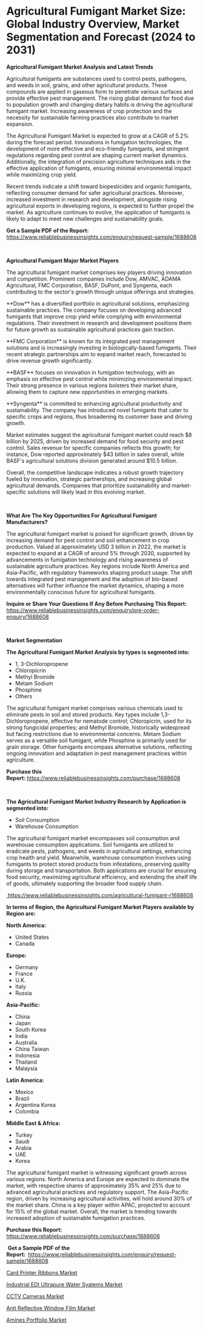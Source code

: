<p><h1>Agricultural Fumigant Market Size: Global Industry Overview, Market Segmentation and Forecast (2024 to 2031)</h1></p><p><strong>Agricultural Fumigant Market Analysis and Latest Trends</strong></p>
<p><p>Agricultural fumigants are substances used to control pests, pathogens, and weeds in soil, grains, and other agricultural products. These compounds are applied in gaseous form to penetrate various surfaces and provide effective pest management. The rising global demand for food due to population growth and changing dietary habits is driving the agricultural fumigant market. Increasing awareness of crop protection and the necessity for sustainable farming practices also contribute to market expansion.</p><p>The Agricultural Fumigant Market is expected to grow at a CAGR of 5.2% during the forecast period. Innovations in fumigation technologies, the development of more effective and eco-friendly fumigants, and stringent regulations regarding pest control are shaping current market dynamics. Additionally, the integration of precision agriculture techniques aids in the effective application of fumigants, ensuring minimal environmental impact while maximizing crop yield.</p><p>Recent trends indicate a shift toward biopesticides and organic fumigants, reflecting consumer demand for safer agricultural practices. Moreover, increased investment in research and development, alongside rising agricultural exports in developing regions, is expected to further propel the market. As agriculture continues to evolve, the application of fumigants is likely to adapt to meet new challenges and sustainability goals.</p></p>
<p><strong>Get a Sample PDF of the Report:&nbsp;</strong> <a href="https://www.reliablebusinessinsights.com/enquiry/request-sample/1688608?utm_campaign=1109&utm_medium=2&utm_source=Github&utm_content=ia&utm_term=17102024&utm_id=agricultural-fumigant">https://www.reliablebusinessinsights.com/enquiry/request-sample/1688608</a></p>
<p>&nbsp;</p>
<p><strong>Agricultural Fumigant Major Market Players</strong></p>
<p><p>The agricultural fumigant market comprises key players driving innovation and competition. Prominent companies include Dow, AMVAC, ADAMA Agricultural, FMC Corporation, BASF, DuPont, and Syngenta, each contributing to the sector's growth through unique offerings and strategies.</p><p>**Dow** has a diversified portfolio in agricultural solutions, emphasizing sustainable practices. The company focuses on developing advanced fumigants that improve crop yield while complying with environmental regulations. Their investment in research and development positions them for future growth as sustainable agricultural practices gain traction.</p><p>**FMC Corporation** is known for its integrated pest management solutions and is increasingly investing in biologically-based fumigants. Their recent strategic partnerships aim to expand market reach, forecasted to drive revenue growth significantly.</p><p>**BASF** focuses on innovation in fumigation technology, with an emphasis on effective pest control while minimizing environmental impact. Their strong presence in various regions bolsters their market share, allowing them to capture new opportunities in emerging markets.</p><p>**Syngenta** is committed to enhancing agricultural productivity and sustainability. The company has introduced novel fumigants that cater to specific crops and regions, thus broadening its customer base and driving growth.</p><p>Market estimates suggest the agricultural fumigant market could reach $8 billion by 2025, driven by increased demand for food security and pest control. Sales revenue for specific companies reflects this growth; for instance, Dow reported approximately $43 billion in sales overall, while BASF's agricultural solutions division generated around $10.5 billion.</p><p>Overall, the competitive landscape indicates a robust growth trajectory fueled by innovation, strategic partnerships, and increasing global agricultural demands. Companies that prioritize sustainability and market-specific solutions will likely lead in this evolving market.</p></p>
<p>&nbsp;</p>
<p><strong>What Are The Key Opportunities For Agricultural Fumigant Manufacturers?</strong></p>
<p><p>The agricultural fumigant market is poised for significant growth, driven by increasing demand for pest control and soil enhancement in crop production. Valued at approximately USD 3 billion in 2022, the market is expected to expand at a CAGR of around 5% through 2030, supported by advancements in fumigation technology and rising awareness of sustainable agriculture practices. Key regions include North America and Asia-Pacific, with regulatory frameworks shaping product usage. The shift towards integrated pest management and the adoption of bio-based alternatives will further influence the market dynamics, shaping a more environmentally conscious future for agricultural fumigants.</p></p>
<p><strong>Inquire or Share Your Questions If Any Before Purchasing This Report:</strong> <a href="https://www.reliablebusinessinsights.com/enquiry/pre-order-enquiry/1688608?utm_campaign=1109&utm_medium=2&utm_source=Github&utm_content=ia&utm_term=17102024&utm_id=agricultural-fumigant">https://www.reliablebusinessinsights.com/enquiry/pre-order-enquiry/1688608</a></p>
<p>&nbsp;</p>
<p><strong>Market Segmentation</strong></p>
<p><strong>The Agricultural Fumigant Market Analysis by types is segmented into:</strong></p>
<p><ul><li>1, 3-Dichloropropene</li><li>Chloropicrin</li><li>Methyl Bromide</li><li>Metam Sodium</li><li>Phosphine</li><li>Others</li></ul></p>
<p><p>The agricultural fumigant market comprises various chemicals used to eliminate pests in soil and stored products. Key types include 1,3-Dichloropropene, effective for nematode control; Chloropicrin, used for its strong fungicidal properties; and Methyl Bromide, historically widespread but facing restrictions due to environmental concerns. Metam Sodium serves as a versatile soil fumigant, while Phosphine is primarily used for grain storage. Other fumigants encompass alternative solutions, reflecting ongoing innovation and adaptation in pest management practices within agriculture.</p></p>
<p><strong>Purchase this Report:&nbsp;</strong><a href="https://www.reliablebusinessinsights.com/purchase/1688608?utm_campaign=1109&utm_medium=2&utm_source=Github&utm_content=ia&utm_term=17102024&utm_id=agricultural-fumigant">https://www.reliablebusinessinsights.com/purchase/1688608</a></p>
<p>&nbsp;</p>
<p><strong>The Agricultural Fumigant Market Industry Research by Application is segmented into:</strong></p>
<p><ul><li>Soil Consumption</li><li>Warehouse Consumption</li></ul></p>
<p><p>The agricultural fumigant market encompasses soil consumption and warehouse consumption applications. Soil fumigants are utilized to eradicate pests, pathogens, and weeds in agricultural settings, enhancing crop health and yield. Meanwhile, warehouse consumption involves using fumigants to protect stored products from infestations, preserving quality during storage and transportation. Both applications are crucial for ensuring food security, maximizing agricultural efficiency, and extending the shelf life of goods, ultimately supporting the broader food supply chain.</p></p>
<p><a href="https://www.reliablebusinessinsights.com/agricultural-fumigant-r1688608?utm_campaign=1109&utm_medium=2&utm_source=Github&utm_content=ia&utm_term=17102024&utm_id=agricultural-fumigant">&nbsp;https://www.reliablebusinessinsights.com/agricultural-fumigant-r1688608</a></p>
<p><strong>In terms of Region, the Agricultural Fumigant Market Players available by Region are:</strong></p>
<p>
    <p> <strong> North America: </strong>
        <ul>
            <li>United States</li>
            <li>Canada</li>
        </ul>
        </p> 
    <p> <strong> Europe: </strong>
        <ul>
            <li>Germany</li>
            <li>France</li>
            <li>U.K.</li>
            <li>Italy</li>
            <li>Russia</li>
        </ul>
        </p> 
    <p> <strong> Asia-Pacific: </strong>
        <ul>
            <li>China</li>
            <li>Japan</li>
            <li>South Korea</li>
            <li>India</li>
            <li>Australia</li>
            <li>China Taiwan</li>
            <li>Indonesia</li>
            <li>Thailand</li>
            <li>Malaysia</li>
        </ul>
        </p> 
    <p> <strong> Latin America: </strong>
        <ul>
            <li>Mexico</li>
            <li>Brazil</li>
            <li>Argentina Korea</li>
            <li>Colombia</li>
        </ul>
        </p> 
    <p> <strong> Middle East & Africa: </strong>
        <ul>
            <li>Turkey</li>
            <li>Saudi</li>
            <li>Arabia</li>
            <li>UAE</li>
            <li>Korea</li>
        </ul>
    </p>
    </p>
<p><p>The agricultural fumigant market is witnessing significant growth across various regions. North America and Europe are expected to dominate the market, with respective shares of approximately 35% and 25% due to advanced agricultural practices and regulatory support. The Asia-Pacific region, driven by increasing agricultural activities, will hold around 30% of the market share. China is a key player within APAC, projected to account for 15% of the global market. Overall, the market is trending towards increased adoption of sustainable fumigation practices.</p></p>
<p><strong>Purchase this Report: </strong><a href="https://www.reliablebusinessinsights.com/purchase/1688608?utm_campaign=1109&utm_medium=2&utm_source=Github&utm_content=ia&utm_term=17102024&utm_id=agricultural-fumigant">https://www.reliablebusinessinsights.com/purchase/1688608</a></p>
<p>&nbsp;<strong>Get a Sample PDF of the Report:&nbsp;&nbsp;</strong><a href="https://www.reliablebusinessinsights.com/enquiry/request-sample/1688608?utm_campaign=1109&utm_medium=2&utm_source=Github&utm_content=ia&utm_term=17102024&utm_id=agricultural-fumigant">https://www.reliablebusinessinsights.com/enquiry/request-sample/1688608</a></p>
<p><strong></strong></p>
<p><p><a href="https://issuu.com/reportprime-2/docs/card-printer-ribbons-market-size-20_f9a121a63a7857?utm_campaign=1109&utm_medium=2&utm_source=Github&utm_content=ia&utm_term=17102024&utm_id=agricultural-fumigant">Card Printer Ribbons Market</a></p><p><a href="https://github.com/loftinirkaakcsu/Market-Research-Report-List-1/blob/main/industrial-edi-ultrapure-water-syatems-market.md?utm_campaign=1109&utm_medium=2&utm_source=Github&utm_content=ia&utm_term=17102024&utm_id=agricultural-fumigant">Industrial EDI Ultrapure Water Syatems Market</a></p><p><a href="https://issuu.com/reportprime-2/docs/cctv-cameras-market-size-2030.pptx_64b0b75d4797b2?utm_campaign=1109&utm_medium=2&utm_source=Github&utm_content=ia&utm_term=17102024&utm_id=agricultural-fumigant">CCTV Cameras Market</a></p><p><a href="https://www.linkedin.com/pulse/anti-reflective-window-film-market-strategic-insights-product-ubgtf?utm_campaign=1109&utm_medium=2&utm_source=Github&utm_content=ia&utm_term=17102024&utm_id=agricultural-fumigant">Anti Reflective Window Film Market</a></p><p><a href="https://github.com/stumpefzclearez/Market-Research-Report-List-1/blob/main/amines-portfolio-market.md?utm_campaign=1109&utm_medium=2&utm_source=Github&utm_content=ia&utm_term=17102024&utm_id=agricultural-fumigant">Amines Portfolio Market</a></p></p>